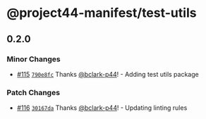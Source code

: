 # @project44-manifest/test-utils

## 0.2.0

### Minor Changes

- [#115](https://github.com/project44/manifest/pull/115)
  [`790e8fc`](https://github.com/project44/manifest/commit/790e8fc1dfb56002c8d88f211793ea741ea0586a)
  Thanks [@bclark-p44](https://github.com/bclark-p44)! - Adding test utils package

### Patch Changes

- [#116](https://github.com/project44/manifest/pull/116)
  [`30167da`](https://github.com/project44/manifest/commit/30167da62f3713434dfbedcb105c9620698e00d0)
  Thanks [@bclark-p44](https://github.com/bclark-p44)! - Updating linting rules
